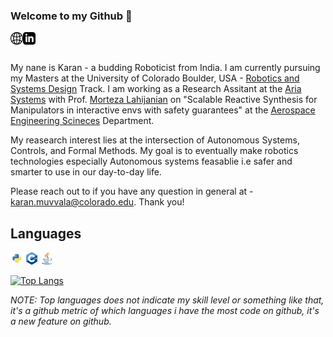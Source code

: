 ### Welcome to my Github 👋

<a href="https://www.ariasystems.group/karan.html">
  <img align="left" alt="Karan Muvvala|Website" width="20px" src="https://github.com/MuvvalaKaran/MuvvalaKaran/blob/master/images/website.png" />
</a>

<a href="https://www.linkedin.com/in/karanmuvvala/">
  <img align="left" alt="Karan Muvvala|Linkedin" width="20px" src="https://github.com/MuvvalaKaran/MuvvalaKaran/blob/master/images/linkedin.svg" />
</a>

<br />
<br />

My nane is Karan - a budding Roboticist from India. I am currently pursuing my Masters at the University of Colorado Boulder, USA - [Robotics and Systems Design](https://www.colorado.edu/mechanical/research/research-focus-areas/robotics-and-systems-design-research) Track. I am working as a Research Assitant at the [Aria Systems](https://www.ariasystems.group/karan.html) with Prof. [Morteza Lahijanian](http://www.mortezalahijanian.com/) on "Scalable Reactive Synthesis for Manipulators in interactive envs with safety guarantees" at the [Aerospace Engineering Scineces](https://www.colorado.edu/aerospace/) Department.

My reasearch interest lies at the intersection of Autonomous Systems, Controls, and Formal Methods. My goal is to eventually make robotics technologies especially Autonomous systems feasablie i.e safer and smarter to use in our day-to-day life. 

Please reach out to if you have any question in general at - [karan.muvvala@colorado.edu](mailto:karan.muvvala@colorado.edu). Thank you!

## Languages 
<code><img height="20" src="https://raw.githubusercontent.com/github/explore/80688e429a7d4ef2fca1e82350fe8e3517d3494d/topics/python/python.png"></code>
<code><img height="20" src="https://raw.githubusercontent.com/github/explore/80688e429a7d4ef2fca1e82350fe8e3517d3494d/topics/cpp/cpp.png"></code>
<code><img height="20" src="https://raw.githubusercontent.com/github/explore/80688e429a7d4ef2fca1e82350fe8e3517d3494d/topics/java/java.png"></code>

<!-- hiding my c and my shell scripts files as they are autogenerated code -->
[![Top Langs](https://github-readme-stats.vercel.app/api/top-langs/?username=MuvvalaKaran&hide=c,shell&layout=compact)](https://github.com/anuraghazra/github-readme-stats)

*NOTE: Top languages does not indicate my skill level or something like that, it's a github metric of which languages i have the most code on github, it's a new feature on github.*


